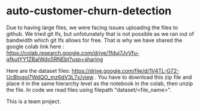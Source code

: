 # auto-customer-churn-detection

Due to having large files, we were facing issues uploading the files to github. We tried git lfs, but unfotunately that is not possible as we ran out of bandwidth which git lfs allows for free. That is why we have shared the google colab link here : https://colab.research.google.com/drive/1fduj7JvVfu-qfkutYY1ZBalWdo5RNEbt?usp=sharing

Here are the dataset files: https://drive.google.com/file/d/1V4TL-G72-UcBIoqol7WdQO_mz6dV3L7x/view . You have to download this zip file and place it in the same hierarchy level as the notebook in the colab, then unzip the file. In code we read files using filepath "dataset/<file_name>".

This is a team project.
